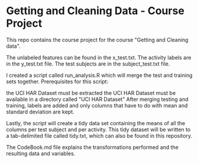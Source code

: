 Getting and Cleaning Data - Course Project
=========================

This repo contains the course project for the course "Getting and Cleaning data".

The unlabeled features can be found in the x_test.txt. The activity labels are in the y_test.txt file. The test subjects are in the subject_test.txt file.

I created a script called run_analysis.R which will merge the test and training sets together. Prerequisites for this script:

the UCI HAR Dataset must be extracted
the UCI HAR Dataset must be available in a directory called "UCI HAR Dataset"
After merging testing and training, labels are added and only columns that have to do with mean and standard deviation are kept.

Lastly, the script will create a tidy data set containing the means of all the columns per test subject and per activity. This tidy dataset will be written to a tab-delimited file called tidy.txt, which can also be found in this repository.

The CodeBook.md file explains the transformations performed and the resulting data and variables.
